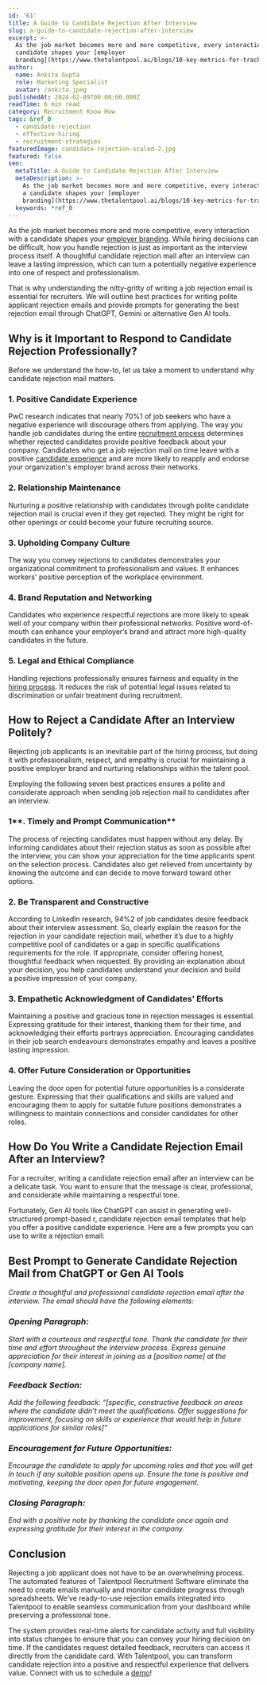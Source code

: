 ```yaml
---
id: '61'
title: A Guide to Candidate Rejection After Interview
slug: a-guide-to-candidate-rejection-after-interview
excerpt: >-
  As the job market becomes more and more competitive, every interaction with a
  candidate shapes your [employer
  branding](https://www.thetalentpool.ai/blogs/10-key-metrics-for-tracking-your-employer-br...
author:
  name: Ankita Gupta
  role: Marketing Specialist
  avatar: /ankita.jpeg
publishedAt: 2024-02-09T00:00:00.000Z
readTime: 6 min read
category: Recruitment Know How
tags: &ref_0
  - candidate-rejection
  - effective-hiring
  - recruitment-strategies
featuredImage: candidate-rejection-scaled-2.jpg
featured: false
seo:
  metaTitle: A Guide to Candidate Rejection After Interview
  metaDescription: >-
    As the job market becomes more and more competitive, every interaction with
    a candidate shapes your [employer
    branding](https://www.thetalentpool.ai/blogs/10-key-metrics-for-tracking-your-employer-br...
  keywords: *ref_0
---
```


As the job market becomes more and more competitive, every interaction with a candidate shapes your [employer branding](https://www.thetalentpool.ai/blogs/10-key-metrics-for-tracking-your-employer-brand/). While hiring decisions can be difficult, how you handle rejection is just as important as the interview process itself. A thoughtful candidate rejection mail after an interview can leave a lasting impression, which can turn a potentially negative experience into one of respect and professionalism.   

That is why understanding the nitty-gritty of writing a job rejection email is essential for recruiters. We will outline best practices for writing polite applicant rejection emails and provide prompts for generating the best rejection email through ChatGPT, Gemini or alternative Gen AI tools.  

## ****Why is it Important to Respond to Candidate Rejection Professionally?****  

Before we understand the how-to, let us take a moment to understand why candidate rejection mail matters.   

### **1\. Positive Candidate Experience**  

PwC research indicates that nearly 70%1 of job seekers who have a negative experience will discourage others from applying. The way you handle job candidates during the entire [recruitment process](https://www.thetalentpool.ai/blogs/how-integrated-technology-can-improve-your-recruitment-process/) determines whether rejected candidates provide positive feedback about your company. Candidates who get a job rejection mail on time leave with a positive [candidate experience](https://www.thetalentpool.ai/blogs/creating-positive-candidate-experience-actionable-tips/) and are more likely to reapply and endorse your organization's employer brand across their networks.    

### **2\. Relationship Maintenance**  

Nurturing a positive relationship with candidates through polite candidate rejection mail is crucial even if they get rejected. They might be right for other openings or could become your future recruiting source.   

### **3\. Upholding Company Culture**  

The way you convey rejections to candidates demonstrates your organizational commitment to professionalism and values. It enhances workers' positive perception of the workplace environment.  

### **4\. Brand Reputation and Networking**  

Candidates who experience respectful rejections are more likely to speak well of your company within their professional networks. Positive word-of-mouth can enhance your employer’s brand and attract more high-quality candidates in the future.  

### **5\. Legal and Ethical Compliance**  

Handling rejections professionally ensures fairness and equality in the [hiring process](https://www.thetalentpool.ai/blogs/7-reasons-why-candidates-drop-out-from-hiring-process/). It reduces the risk of potential legal issues related to discrimination or unfair treatment during recruitment.  

## ****How to Reject a Candidate After an Interview Politely?**** 

Rejecting job applicants is an inevitable part of the hiring process, but doing it with professionalism, respect, and empathy is crucial for maintaining a positive employer brand and nurturing relationships within the talent pool.  

Employing the following seven best practices ensures a polite and considerate approach when sending job rejection mail to candidates after an interview.  

### **1****. Timely and Prompt Communication**  

The process of rejecting candidates must happen without any delay. By informing candidates about their rejection status as soon as possible after the interview, you can show your appreciation for the time applicants spent on the selection process. Candidates also get relieved from uncertainty by knowing the outcome and can decide to move forward toward other options.  

### **2\. Be Transparent and Constructive**  

According to LinkedIn research, 94%2 of job candidates desire feedback about their interview assessment. So, clearly explain the reason for the rejection in your candidate rejection mail, whether it’s due to a highly competitive pool of candidates or a gap in specific qualifications requirements for the role. If appropriate, consider offering honest, thoughtful feedback when requested. By providing an explanation about your decision, you help candidates understand your decision and build a positive impression of your company.  

### **3\. Empathetic Acknowledgment of Candidates’ Efforts**  

Maintaining a positive and gracious tone in rejection messages is essential. Expressing gratitude for their interest, thanking them for their time, and acknowledging their efforts portrays appreciation. Encouraging candidates in their job search endeavours demonstrates empathy and leaves a positive lasting impression.  

### **4\. Offer Future Consideration or Opportunities**  

Leaving the door open for potential future opportunities is a considerate gesture. Expressing that their qualifications and skills are valued and encouraging them to apply for suitable future positions demonstrates a willingness to maintain connections and consider candidates for other roles.  

## ****How Do You Write a Candidate Rejection Email After an Interview?****  

For a recruiter, writing a candidate rejection email after an interview can be a delicate task. You want to ensure that the message is clear, professional, and considerate while maintaining a respectful tone.  

Fortunately, Gen AI tools like ChatGPT can assist in generating well-structured prompt-based r, candidate rejection email templates that help you offer a positive candidate experience. Here are a few prompts you can use to write a rejection email:  

## **Best Prompt to Generate Candidate Rejection Mail from ChatGPT or Gen AI Tools**  

_Create a thoughtful and professional candidate rejection email after the interview. The email should have the following elements:_  

### **_Opening Paragraph_**_:_  

_Start with a courteous and respectful tone. Thank the candidate for their time and effort throughout the interview process. Express genuine appreciation for their interest in joining as a \[position name\] at the \[company name\]._ 

### **_Feedback Section_**_:_  

_Add the following feedback: “\[specific, constructive feedback on areas where the candidate didn't meet the qualifications. Offer suggestions for improvement, focusing on skills or experience that would help in future applications for similar roles\]”_  

### **_Encouragement for Future Opportunities_**_:_   

_Encourage the candidate to apply for upcoming roles and that you will get in touch if any suitable position opens up. Ensure the tone is positive and motivating, keeping the door open for future engagement._  

### **_Closing Paragraph_**_:_  

_End with a positive note by thanking the candidate once again and expressing gratitude for their interest in the company._  

## **Conclusion**  

Rejecting a job applicant does not have to be an overwhelming process. The automated features of Talentpool Recruitment Software eliminate the need to create emails manually and monitor candidate progress through spreadsheets. We’ve ready-to-use rejection emails integrated into Talentpool to enable seamless communication from your dashboard while preserving a professional tone. 

The system provides real-time alerts for candidate activity and full visibility into status changes to ensure that you can convey your hiring decision on time. If the candidates request detailed feedback, recruiters can access it directly from the candidate card. With Talentpool, you can transform candidate rejection into a positive and respectful experience that delivers value. Connect with us to schedule a [demo](https://www.thetalentpool.ai/recruitment-software/recruitment-management-software.html?utm_campaign=TP_Search_10th_July%2723&adgroupid=172889843431&utm_content=720123979872&utm_term=&utm_source=google&utm_medium=cpc&gad_source=1&gad_campaignid=20357671870&gbraid=0AAAAADpeGwc2CZ7ZgiflF-qL1EceONvGj&gclid=CjwKCAjwiezABhBZEiwAEbTPGJogNRQNe9ddokF8-QUB5ZPkAPADOhQyE1cnsa5PIDOuUN9VdCHpIxoCQDIQAvD_BwE)!

